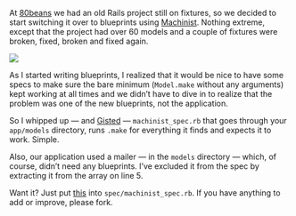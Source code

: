 <p>At <a href="http://80beans.com">80beans</a> we had an old Rails project still on fixtures, so we decided to start switching it over to blueprints using <a href="http://github.com/notahat/machinist">Machinist</a>. Nothing extreme, except that the project had over 60 models and a couple of fixtures were broken, fixed, broken and fixed again.</p>
<p><img src="http://jeffkreeftmeijer.com/images/blueprint.jpg"></p>
<p>As I started writing blueprints, I realized that it would be nice to have some specs to make sure the bare minimum  (<code>Model.make</code> without any arguments) kept working at all times and we didn&#8217;t have to dive in to realize that the problem was one of the new blueprints, not the application.</p>
<p>So I whipped up &#8212; and <a href="http://gist.github.com/391949">Gisted</a> &#8212;  <code>machinist_spec.rb</code> that goes through your <code>app/models</code> directory, runs <code>.make</code> for everything it finds and expects it to work. Simple.</p>
<p>Also, our application used a mailer &#8212; in the <code>models</code> directory &#8212; which, of course, didn&#8217;t need any blueprints. I&#8217;ve excluded it from the spec by extracting it from the array on line 5.</p>
<p>Want it? Just put <a href="http://gist.github.com/391949">this</a> into <code>spec/machinist_spec.rb</code>. If you have anything to add or improve, please fork.</p>